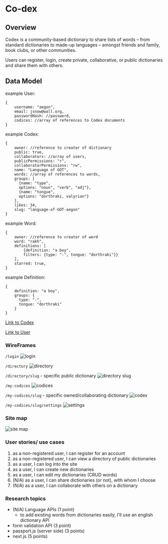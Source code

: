 # Co-dex

Overview
---
Codex is a community-based dictionary to share lists of words – from standard dictionaries to made-up languages – amongst friends and family, book clubs, or other communities.

Users can register, login, create private, collaborative, or public dictionaries and share them with others.


Data Model
---
example User:
```
{
	username: "aegon",
	email: jsnow@wall.org,
	passwordHash: //password,
	codices: //array of references to Codex documents
}
```

example Codex:
```
{
	owner: //reference to creator of dictionary
	public: true,
	collaborators: //array of users,
	publicPermissions: "r",
	collaboratorPermissions: "rw",
	name: "Language of GOT",
	words: //array of references to words,
	groups: [
	  {name: "type",
	  options: "noun", "verb", "adj"}, 
	  {name: "tongue",
	  options: "dorthraki, valyrian"}
	],
	likes: 34,
	slug: "language-of-GOT-aegon"
}
```

example Word:
```
{
	owner: //reference to creator of word
	word: "rakh",
	definitions: [
		{definition: "a boy", 
		filters: {type: "-", tongue: "dorthraki"}}
	],
	starred: true,
}
```

example Definition:
```
{
	definition: "a boy", 
	groups: {
	  type: "-", 
	  tongue: "dorthraki"
	}
}
```

<a href = "models/codex.mjs">Link to Codex</a>

<a href = "models/user.mjs">Link to User</a>

### WireFrames
`/login`
![login](images/login.png)

`/directory`
![directory](images/directory.png)

`/directory/slug` - specific public dictionary
![directory slug](images/directory_slug.png)

`/my-codices`
![codices](images/codices.png)

`/my-codices/slug` - specific owned/collaborating dictionary
![codex](images/codex.png)

`/my-codices/slug/settings`
![settings](images/codex-settings.png)

### Site map
![site map](images/sitemap.png)

### User stories/ use cases
1. as a non-registered user, I can register for an account
2. as a non-registered user, I can view a directory of public dictionaries
3. as a user, I can log into the site
4. as a user, I can create new dictionaries
5. as a user, I can edit my dictionaries (CRUD words)
6. (N/A) as a user, I can share dictionaries (or not), with whom I choose
7. (N/A) as a user, I can collaborate with others on a dictionary

### Research topics
- (N/A) Language APIs (1 point)
  - to add existing words from dictionaries easily, I'll use an english dictionary API
- form validation API (3 point)
- passport.js (server side) (3 points)
- next.js (5 points)
